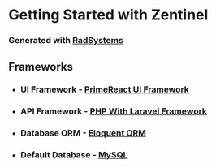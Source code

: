 # Getting Started with Zentinel

### Generated with [RadSystems](https://radsystems.io)

## Frameworks

- ### UI Framework - [PrimeReact UI Framework](https://primefaces.org/primevue)
- ### API Framework - [PHP With Laravel Framework](https://laravel.com)
- ### Database ORM - [Eloquent ORM](https://laravel.com/docs/5.0/eloquent)
- ### Default Database - [MySQL](https://www.mysql.com/)
